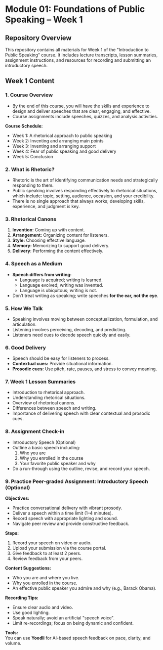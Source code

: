# Module 01: Foundations of Public Speaking – Week 1

## Repository Overview
This repository contains all materials for Week 1 of the "Introduction to Public Speaking" course. It includes lecture transcripts, lesson summaries, assignment instructions, and resources for recording and submitting an introductory speech.

## Week 1 Content

### 1. Course Overview
- By the end of this course, you will have the skills and experience to design and deliver speeches that are clear, engaging, and effective.
- Course assignments include speeches, quizzes, and analysis activities.

**Course Schedule:**
- Week 1: A rhetorical approach to public speaking
- Week 2: Inventing and arranging main points
- Week 3: Inventing and arranging support
- Week 4: Fear of public speaking and good delivery
- Week 5: Conclusion

### 2. What is Rhetoric?
- Rhetoric is the art of identifying communication needs and strategically responding to them.
- Public speaking involves responding effectively to rhetorical situations, which include: topic, setting, audience, occasion, and your credibility.
- There is no single approach that always works; developing skills, experience, and judgment is key.

### 3. Rhetorical Canons
1. **Invention:** Coming up with content.
2. **Arrangement:** Organizing content for listeners.
3. **Style:** Choosing effective language.
4. **Memory:** Memorizing to support good delivery.
5. **Delivery:** Performing the content effectively.

### 4. Speech as a Medium
- **Speech differs from writing:**
  - Language is acquired; writing is learned.
  - Language evolved; writing was invented.
  - Language is ubiquitous; writing is not.
- Don’t treat writing as speaking; write speeches **for the ear, not the eye**.

### 5. How We Talk
- Speaking involves moving between conceptualization, formulation, and articulation.
- Listening involves perceiving, decoding, and predicting.
- Listeners need cues to decode speech quickly and easily.

### 6. Good Delivery
- Speech should be easy for listeners to process.
- **Contextual cues:** Provide situational information.
- **Prosodic cues:** Use pitch, rate, pauses, and stress to convey meaning.

### 7. Week 1 Lesson Summaries
- Introduction to rhetorical approach.
- Understanding rhetorical situations.
- Overview of rhetorical canons.
- Differences between speech and writing.
- Importance of delivering speech with clear contextual and prosodic cues.


### 8. Assignment Check-in
- Introductory Speech (Optional)
- Outline a basic speech including:
  1. Who you are
  2. Why you enrolled in the course
  3. Your favorite public speaker and why
- Do a run-through using the outline, revise, and record your speech.

### 9. Practice Peer-graded Assignment: Introductory Speech (Optional)
**Objectives:**
- Practice conversational delivery with vibrant prosody.
- Deliver a speech within a time limit (1–4 minutes).
- Record speech with appropriate lighting and sound.
- Navigate peer review and provide constructive feedback.

**Steps:**
1. Record your speech on video or audio.
2. Upload your submission via the course portal.
3. Give feedback to at least 2 peers.
4. Review feedback from your peers.

**Content Suggestions:**
- Who you are and where you live.
- Why you enrolled in the course.
- An effective public speaker you admire and why (e.g., Barack Obama).

**Recording Tips:**
- Ensure clear audio and video.
- Use good lighting.
- Speak naturally; avoid an artificial "speech voice".
- Limit re-recordings; focus on being dynamic and confident.

**Tools:**  
You can use **Yoodli** for AI-based speech feedback on pace, clarity, and volume.


